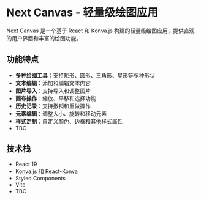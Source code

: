 # Next Canvas - 轻量级绘图应用

Next Canvas 是一个基于 React 和 Konva.js 构建的轻量级绘图应用，提供直观的用户界面和丰富的绘图功能。

## 功能特点

- **多种绘图工具**：支持矩形、圆形、三角形、星形等多种形状
- **文本编辑**：添加和编辑文本内容
- **图片导入**：支持导入和调整图片
- **画布操作**：缩放、平移和选择功能
- **历史记录**：支持撤销和重做操作
- **元素编辑**：调整大小、旋转和移动元素
- **样式定制**：自定义颜色、边框和其他样式属性
- TBC

## 技术栈

- React 19
- Konva.js 和 React-Konva
- Styled Components
- Vite
- TBC

